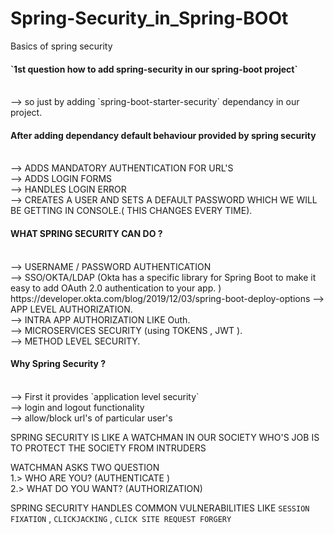 # Spring-Security_in_Spring-BOOt
Basics of spring security




<h4>`1st question how to add spring-security in our spring-boot project`</h4> <br>
 --> so just by adding `spring-boot-starter-security` dependancy in our project. <br>
 
 <h4> After adding dependancy default behaviour provided by spring security     </h4><br>
 --> ADDS MANDATORY AUTHENTICATION FOR URL'S<br> 
 --> ADDS LOGIN FORMS <br>
 --> HANDLES LOGIN ERROR <br>
 --> CREATES A USER AND SETS A DEFAULT PASSWORD WHICH WE WILL BE GETTING IN CONSOLE.( THIS CHANGES EVERY TIME).<br>
 
 <h4> WHAT SPRING SECURITY CAN DO ?      </h4> <br>
 --> USERNAME / PASSWORD AUTHENTICATION       <br>
 --> SSO/OKTA/LDAP (Okta has a specific library for Spring Boot to make it easy to add OAuth 2.0 authentication to your app.  ) <br>
     https://developer.okta.com/blog/2019/12/03/spring-boot-deploy-options
 --> APP LEVEL AUTHORIZATION. <br>
 --> INTRA APP AUTHORIZATION LIKE Outh. <br>
 --> MICROSERVICES SECURITY (using TOKENS , JWT ).<br>
 --> METHOD LEVEL SECURITY.<br>
 
 <h4> Why Spring Security ?  </h4><br>
 --> First it provides `application level security`<br>
 --> login and logout functionality <br>
 --> allow/block url's of particular user's <br>
 
 SPRING SECURITY IS LIKE A WATCHMAN IN OUR SOCIETY WHO'S JOB IS TO PROTECT THE SOCIETY FROM INTRUDERS <br>
 
 WATCHMAN ASKS TWO QUESTION <br> 
 1.> WHO ARE YOU? (AUTHENTICATE ) <br>
 2.> WHAT DO YOU WANT? (AUTHORIZATION) <br>
 
 
 SPRING SECURITY HANDLES COMMON VULNERABILITIES LIKE `SESSION FIXATION` , `CLICKJACKING` , `CLICK SITE REQUEST FORGERY`   <br>
 
